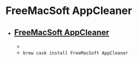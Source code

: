 # FreeMacSoft AppCleaner
- [FreeMacSoft AppCleaner](https://freemacsoft.net/appcleaner/)
  - 
  - 
  - `brew cask install FreeMacSoft AppCleaner`
